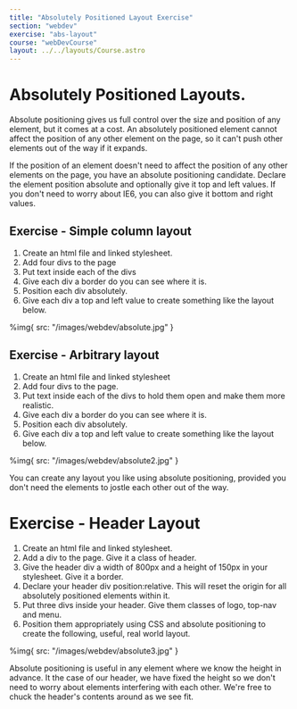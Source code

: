 ```yaml
---
title: "Absolutely Positioned Layout Exercise"
section: "webdev"
exercise: "abs-layout"
course: "webDevCourse"
layout: ../../layouts/Course.astro
---
```


# Absolutely Positioned Layouts.

Absolute positioning gives us full control over the size and position of any element, but it comes at a cost. An absolutely positioned element cannot affect the position of any other element on the page, so it can't push other elements out of the way if it expands.

If the position of an element doesn't need to affect the position of any other elements on the page, you have an absolute positioning candidate. Declare the element position absolute and optionally give it top and left values. If you don't need to worry about IE6, you can also give it bottom and right values.

## Exercise - Simple column layout

1. Create an html file and linked stylesheet.
2. Add four divs to the page
3. Put text inside each of the divs
4. Give each div a border do you can see where it is.
5. Position each div absolutely.
6. Give each div a top and left value to create something like the layout below.

%img{ src: "/images/webdev/absolute.jpg" }

## Exercise - Arbitrary layout

1. Create an html file and linked stylesheet
2. Add four divs to the page.
3. Put text inside each of the divs to hold them open and make them more realistic.
4. Give each div a border do you can see where it is.
5. Position each div absolutely.
6. Give each div a top and left value to create something like the layout below.

%img{ src: "/images/webdev/absolute2.jpg" }

You can create any layout you like using absolute positioning, provided you don't need the elements to jostle each other out of the way.

# Exercise - Header Layout

1. Create an html file and linked stylesheet.
2. Add a div to the page. Give it a class of header.
3. Give the header div a width of 800px and a height of 150px in your stylesheet. Give it a border.
4. Declare your header div position:relative. This will reset the origin for all absolutely positioned elements within it.
5. Put three divs inside your header. Give them classes of logo, top-nav and menu.
6. Position them appropriately using CSS and absolute positioning to create the following, useful, real world layout.

%img{ src: "/images/webdev/absolute3.jpg" }

Absolute positioning is useful in any element where we know the height in advance. It the case of our header, we have fixed the height so we don't need to worry about elements interfering with each other. We're free to chuck the header's contents around as we see fit.
